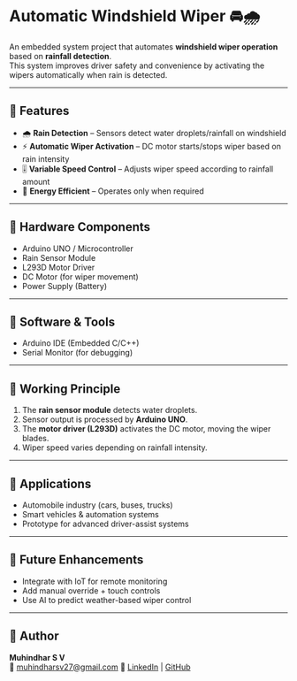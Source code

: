 
# Automatic Windshield Wiper 🚘🌧️

An embedded system project that automates **windshield wiper operation** based on **rainfall detection**.  
This system improves driver safety and convenience by activating the wipers automatically when rain is detected.  

---

## 🔹 Features
- 🌧️ **Rain Detection** – Sensors detect water droplets/rainfall on windshield  
- ⚡ **Automatic Wiper Activation** – DC motor starts/stops wiper based on rain intensity  
- 🎚️ **Variable Speed Control** – Adjusts wiper speed according to rainfall amount  
- 🔋 **Energy Efficient** – Operates only when required  

---

## 🔹 Hardware Components
- Arduino UNO / Microcontroller  
- Rain Sensor Module  
- L293D Motor Driver  
- DC Motor (for wiper movement)  
- Power Supply (Battery)  

---

## 🔹 Software & Tools
- Arduino IDE (Embedded C/C++)  
- Serial Monitor (for debugging)  

---

## 🔹 Working Principle
1. The **rain sensor module** detects water droplets.  
2. Sensor output is processed by **Arduino UNO**.  
3. The **motor driver (L293D)** activates the DC motor, moving the wiper blades.  
4. Wiper speed varies depending on rainfall intensity.  

---

## 🔹 Applications
- Automobile industry (cars, buses, trucks)  
- Smart vehicles & automation systems  
- Prototype for advanced driver-assist systems  

---

## 🔹 Future Enhancements
- Integrate with IoT for remote monitoring  
- Add manual override + touch controls  
- Use AI to predict weather-based wiper control  

---

## 🔹 Author
**Muhindhar S V**  
📧 muhindharsv27@gmail.com 
📌 [LinkedIn](linkedin.com/in/muhindhar-s-v) | [GitHub](https://github.com/Muhindhar)  
